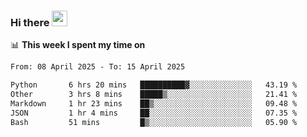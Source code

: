 ### Hi there <a href="https://www.gautamkrishnar.com/"><img src="https://media.giphy.com/media/hvRJCLFzcasrR4ia7z/giphy.gif" width="25px"></a>

📊 **This week I spent my time on**

<!--START_SECTION:waka-->

```txt
From: 08 April 2025 - To: 15 April 2025

Python       6 hrs 20 mins   ██████████▓░░░░░░░░░░░░░░   43.19 %
Other        3 hrs 8 mins    █████▒░░░░░░░░░░░░░░░░░░░   21.41 %
Markdown     1 hr 23 mins    ██▒░░░░░░░░░░░░░░░░░░░░░░   09.48 %
JSON         1 hr 4 mins     ██░░░░░░░░░░░░░░░░░░░░░░░   07.35 %
Bash         51 mins         █▒░░░░░░░░░░░░░░░░░░░░░░░   05.90 %
```

<!--END_SECTION:waka-->
